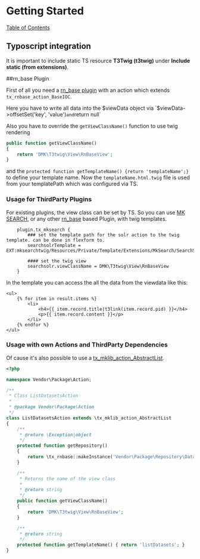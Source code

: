 # Getting Started

[Table of Contents](../README.md)


## Typoscript integration
It is important to include static TS resource **T3Twig (t3twig)** under **Include static (from extensions)**.


##rn_base Plugin

First of all you need a [rn_base plugin](https://github.com/digedag/rn_base/blob/master/Documentation/fe_plugins.md) with an action which extends `tx_rnbase_action_BaseIOC`.

Here you have to write all data into the $viewData object via `$viewData->offsetSet('key', 'value')` and `return null`

Also you have to override the `getViewClassName()` function to use twig rendering
```php
public function getViewClassName()
{
    return 'DMK\T3twig\View\RnBaseView';
}
```
and the `protected function getTemplateName() {return 'templateName';}` to define your template name. Now the `templateName.html.twig` file is used from your templatePath which was configured via TS.


### Usage for ThirdParty Plugins

For existing plugins, the view class can be set by TS.
So you can use [MK SEARCH](https://github.com/DMKEBUSINESSGMBH/typo3-mksearch/),
or any other [rn_base](https://github.com/digedag/rn_base) based Plugin, with twig templates.

```
    plugin.tx_mksearch {
        ### set the template path for the solr action to the twig template. can be done in flexform to.
        searchsolrTemplate = EXT:mksearchtwig/Resources/Private/Template/Extensions/MkSearch/SearchSolr.html.twig
        
        #### set the twig view
        searchsolr.viewClassName = DMK\T3twig\View\RnBaseView
    }
```

In the template you can access the all the data from the viewdata like this:
```twig
<ul>
    {% for item in result.items %}
        <li>
            <h4>{{ item.record.title|t3link(item.record.pid) }}</h4>
            <p>{{ item.record.content }}</p>
        </li>
    {% endfor %}
</ul>
```


### Usage with own Actions and ThirdParty Dependencies

Of cause it's also possible to use a [tx_mklib_action_AbstractList](https://github.com/DMKEBUSINESSGMBH/typo3-mklib/blob/master/action/class.tx_mklib_action_AbstractList.php).

```php
<?php

namespace Vendor\Package\Action;

/**
 * Class ListDatasetsAction
 *
 * @package Vendor\Package\Action
 */
class ListDatasetsAction extends \tx_mklib_action_AbstractList
{
    /**
     * @return \Exception|object
     */
    protected function getRepository()
    {
        return \tx_rnbase::makeInstance('Vendor\Package\Repository\DatasetRepository');
    }

    /**
     * Returns the name of the view class
     *
     * @return string
     */
    public function getViewClassName()
    {
        return 'DMK\T3twig\View\RnBaseView';
    }

    /**
     * @return string
     */
    protected function getTemplateName() { return 'listDatasets'; }
}
```

